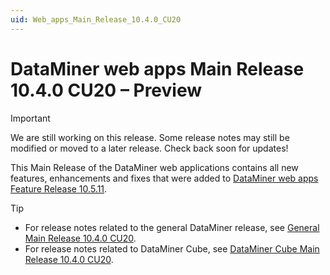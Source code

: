 ```yaml
---
uid: Web_apps_Main_Release_10.4.0_CU20
---
```


# DataMiner web apps Main Release 10.4.0 CU20 – Preview

> [!IMPORTANT]
> We are still working on this release. Some release notes may still be modified or moved to a later release. Check back soon for updates!

This Main Release of the DataMiner web applications contains all new features, enhancements and fixes that were added to [DataMiner web apps Feature Release 10.5.11](xref:Web_apps_Feature_Release_10.5.11).

> [!TIP]
>
> - For release notes related to the general DataMiner release, see [General Main Release 10.4.0 CU20](xref:General_Main_Release_10.4.0_CU20).
> - For release notes related to DataMiner Cube, see [DataMiner Cube Main Release 10.4.0 CU20](xref:Cube_Main_Release_10.4.0_CU20).
